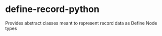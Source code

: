 # define-record-python
Provides abstract classes meant to represent record data as Define Node types
